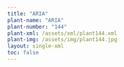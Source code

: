 ```yaml
---
title: "ARIA"
plant-name: "ARIA"
plant-number: "144"
plant-xml: /assets/xml/plant144.xml
plant-img: /assets/img/plant144.jpg
layout: single-xml
toc: false
---
```

